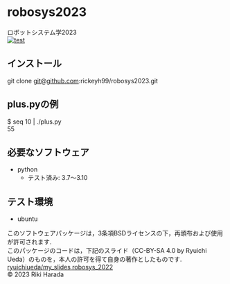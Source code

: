 # robosys2023
ロボットシステム学2023  
[![test](https://github.com/rickeyh99/robosys2023/actions/workflows/test.yml/badge.svg)](https://github.com/rickeyh99/robosys2023/actions/workflows/test.yml)

## インストール
git clone git@github.com:rickeyh99/robosys2023.git

## plus.pyの例

$ seq 10 | ./plus.py  
55


## 必要なソフトウェア
* python
  * テスト済み: 3.7～3.10
## テスト環境
* ubuntu
 
 

このソフトウェアパッケージは，3条項BSDライセンスの下，再頒布および使用が許可されます.  
このパッケージのコードは，下記のスライド（CC-BY-SA 4.0 by Ryuichi Ueda）のものを，本人の許可を得て自身の著作としたものです.  
	[ryuichiueda/my_slides robosys_2022](https://github.com/ryuichiueda/my_slides/tree/master/robosys_2022)  
© 2023 Riki Harada
